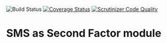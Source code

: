 ![Build Status](https://github.com/tvdijen/simplesamlphp-module-spryngsms/workflows/CI/badge.svg?branch=main)
[![Coverage Status](https://codecov.io/gh/tvdijen/simplesamlphp-module-spryngsms/branch/main/graph/badge.svg)](https://codecov.io/gh/tvdijen/simplesamlphp-module-spryngsms)
[![Scrutinizer Code Quality](https://scrutinizer-ci.com/g/tvdijen/simplesamlphp-module-spryngsms/badges/quality-score.png?b=main)](https://scrutinizer-ci.com/g/tvdijen/simplesamlphp-module-spryngsms/?branch=main)

SMS as Second Factor module
===========================
